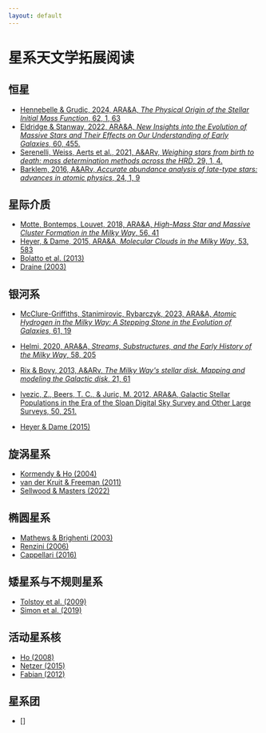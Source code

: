 ```yaml
---
layout: default
---
```


# 星系天文学拓展阅读

## 恒星

* [Hennebelle & Grudic, 2024, ARA&A, *The Physical Origin of the Stellar Initial Mass Function*, 62, 1, 63](https://ui.adsabs.harvard.edu/abs/2024ARA%26A..62...63H/abstract)
* [Eldridge & Stanway, 2022, ARA&A, *New Insights into the Evolution of Massive Stars and Their Effects on Our Understanding of Early Galaxies*, 60, 455.](https://ui.adsabs.harvard.edu/abs/2022ARA%26A..60..455E/abstract)
* [Serenelli, Weiss, Aerts et al., 2021, A&ARv, *Weighing stars from birth to death: mass determination methods across the HRD*, 29, 1, 4. ](https://ui.adsabs.harvard.edu/abs/2021A%26ARv..29....4S/abstract)
* [Barklem, 2016, A&ARv, *Accurate abundance analysis of late-type stars: advances in atomic physics*, 24, 1, 9](https://ui.adsabs.harvard.edu/abs/2016A%26ARv..24....9B/abstract)

## 星际介质
* [Motte, Bontemps, Louvet, 2018, ARA&A, *High-Mass Star and Massive Cluster Formation in the Milky Way*, 56, 41](https://ui.adsabs.harvard.edu/abs/2018ARA%26A..56...41M/abstract)
* [Heyer, & Dame, 2015, ARA&A, *Molecular Clouds in the Milky Way*, 53, 583](https://ui.adsabs.harvard.edu/abs/2015ARA%26A..53..583H/abstract)
* [Bolatto et al. (2013)]()
* [Draine (2003)]()

## 银河系
* [McClure-Griffiths, Stanimirovic, Rybarczyk, 2023, ARA&A, *Atomic Hydrogen in the Milky Way: A Stepping Stone in the Evolution of Galaxies*, 61, 19](https://ui.adsabs.harvard.edu/#abs/2023ARA%26A..61...19M/abstract)
* [Helmi, 2020, ARA&A, *Streams, Substructures, and the Early History of the Milky Way*, 58, 205](https://ui.adsabs.harvard.edu/abs/2020ARA%26A..58..205H/abstract)
* [Rix & Bovy, 2013, A&ARv, *The Milky Way's stellar disk. Mapping and modeling the Galactic disk*, 21, 61](https://ui.adsabs.harvard.edu/#abs/2013A%26ARv..21...61R/abstract)
* [Ivezic, Z., Beers, T. C., & Juric, M. 2012, ARA&A, Galactic Stellar Populations in the Era of the Sloan Digital Sky Survey and Other Large Surveys, 50, 251.](https://ui.adsabs.harvard.edu/abs/2012ARA%26A..50..251I/exportcitation)

* [Heyer & Dame (2015)]()



## 旋涡星系

* [Kormendy & Ho (2004)]()
* [van der Kruit & Freeman (2011)]()
* [Sellwood & Masters (2022)]()


## 椭圆星系

* [Mathews & Brighenti (2003)]()
* [Renzini (2006)]()
* [Cappellari (2016)]()

## 矮星系与不规则星系

* [Tolstoy et al. (2009)]()
* [Simon et al. (2019)]()

## 活动星系核

* [Ho (2008)]()
* [Netzer (2015)]()
* [Fabian (2012)]()

## 星系团

* []

## 